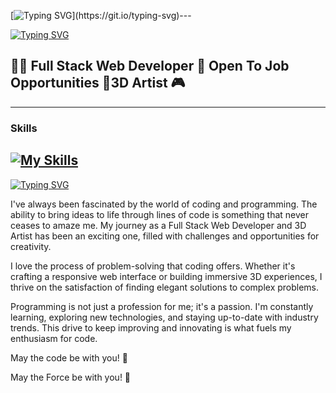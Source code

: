 [![Typing SVG](https://readme-typing-svg.herokuapp.com?font=Courgette&size=30&duration=33&pause=29&color=AC31F7&center=true&repeat=false&width=435&lines=Hello+There%2C+I'm+Marika!)](https://git.io/typing-svg)---


[![Typing SVG](https://readme-typing-svg.herokuapp.com?font=Courgette&size=30&duration=33&pause=29&color=AC31F7&center=true&repeat=false&width=435&lines=About+Me)](https://git.io/typing-svg)

👩‍💻 Full Stack Web Developer
💼 Open To Job Opportunities
👾3D Artist 🎮
---

---
### Skills
[![My Skills](https://skillicons.dev/icons?i=html,css,sass,bootstrap,js,vite,laravel,php,mysql,postman,vue,vscode,github,git,powershell,figma)](https://skillicons.dev) 
---

[![Typing SVG](https://readme-typing-svg.herokuapp.com?font=Courgette&size=30&duration=33&pause=29&color=AC31F7&center=true&repeat=false&width=435&lines=My+Passion+for+Code+and+Programming)](https://git.io/typing-svg)

I've always been fascinated by the world of coding and programming. The ability to bring ideas to life through lines of code is something that never ceases to amaze me. My journey as a Full Stack Web Developer and 3D Artist has been an exciting one, filled with challenges and opportunities for creativity.

I love the process of problem-solving that coding offers. Whether it's crafting a responsive web interface or building immersive 3D experiences, I thrive on the satisfaction of finding elegant solutions to complex problems.

Programming is not just a profession for me; it's a passion. I'm constantly learning, exploring new technologies, and staying up-to-date with industry trends. This drive to keep improving and innovating is what fuels my enthusiasm for code.

May the code be with you! 🚀

May the Force be with you! 🌟

<!--
**MarikaDiGirolamo/MarikaDiGirolamo** is a ✨ _special_ ✨ repository because its `README.md` (this file) appears on your GitHub profile.

Here are some ideas to get you started:

- 🔭 I’m currently working on ...
- 🌱 I’m currently learning ...
- 👯 I’m looking to collaborate on ...
- 🤔 I’m looking for help with ...
- 💬 Ask me about ...
- 📫 How to reach me: ...
- 😄 Pronouns: ...
- ⚡ Fun fact: ...
-->
